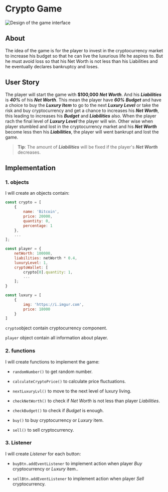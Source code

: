# Crypto Game
![Design of the game interface](https://i.imgur.com/NBExiAV.jpg)

## About
The idea of ​​the game is for the player to invest in the cryptocurrency market to increase his budget so that he can live the luxurious life he aspires to. But he must avoid loss so that his Net Worth is not less than his Liabilities and he eventually declares bankruptcy and loses.

## User Story
The player will start the game with **$100,000** ***Net Worth***. And his ***Liabilities*** is ***40%*** of his ***Net Worth***. This mean the player have ***60%*** ***Budget*** and have a choice to buy the ***Luxury Item*** to go to the next ***Luxury Level*** or take the risk and buy cryptocurrency and get a chance to increases his ***Net Worth***, this leading to increases his ***Budget*** and ***Liabilities*** also. When the player rach the final level of ***Luxury Level*** the player will win. Other wise when player stumbled and lost in the cryptocurrency market and his ***Net Worth*** become less then his ***Liabilities***, the player will went bankrupt and lost the game.

> **Tip**: The amount of ***Liabilities*** will be fixed if the player's ***Net Worth*** decreases.

## Implementation

### 1. objects

I will create an objects contain:

```Javascript
const crypto = [
    {
        name: 'Bitcoin', 
        price: 20000,
        quantity: 0,
        percentage: 1
    },
    ...
];
```

```Javascript
const player = {
    netWorth: 100000,
    liabilities: netWorth * 0.4,
    luxuryLevel: 1,
    cryptoWallet: [
        crypto[0].quantity: 1,
        ...
    ];
}
```

```Javascript
const luxury = [
    {
        img: 'https://i.imgur.com',
        price: 18000
    }
]
```

`crypto`object contain cryptocurrency component.

`player` object contain all information about player.

### 2. functions

I will create functions to implement the game:

- `randomNumber()` to get random number.
- `calculateCryptoPrice()` to calculate price fluctuations.
- `nextLuxuryLvl()` to move to the next level of luxury living.
- `checkNetWorth()` to check if *Net Worth* is not less than player *Liabilities*.
- `checkBudget()` to check if *Budget* is enough.
- `buy()` to buy cryptocurrency or *Luxury* item.

- `sell()` to sell cryptocurrency.


### 3. Listener

I will create *Listener* for each button:

- `buyBtn.addEventListener` to implement action when player *Buy* cryptocurrency or *Luxury* item..

- `sellBtn.addEventListener` to implement action when player *Sell* cryptocurrency.